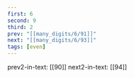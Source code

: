 ```yaml
---
first: 6
second: 9
third: 2
prev: "[[many_digits/6/91]]"
next: "[[many_digits/6/93]]"
tags: [even]
---
```

prev2-in-text: [[90]]
next2-in-text: [[94]]
